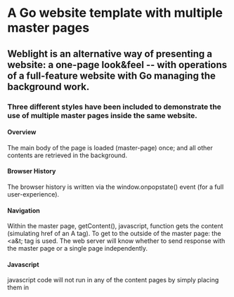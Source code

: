 # A Go website template with multiple master pages

## Weblight is an alternative way of presenting a website: a one-page look&feel -- with operations of a full-feature website with Go managing the background work.

### Three different styles have been included to demonstrate the use of multiple master pages inside the same website. 

#### Overview

The main body of the page is loaded (master-page) once; and  all other contents are retrieved in the background.

#### Browser History
The browser history is written via the window.onpopstate() event (for a full user-experience).

#### Navigation

Within the master page, getContent(), javascript, function gets the content (simulating href of an A tag).
To get to the outside of the master page: the &lt;a&t; tag is used. The web server will know whether to send response with the master page or a single page independently.

#### Javascript

javascript code will not run in any of the content pages by simply placing them in <script> blocks; but it will run in-line, upon firing events: e.g. onclick="alert('hello world');"  &lt;script&gt; blocks can only be used inside the maser page.

#### Search Engines

Although content is rendered partially (the entire page not rendered with each request), search engines will still be able to retrieve the full content as that of a traditional website. It is also still possible to make use of &lt;meta name="robots" content="noindex"&gt; on a master page for excluding target pages from *search* - independently for each content-page.

#### Some Usage Example

This type of website, basically, loads faster and may offer a user-experience close to that of a desktop application. Although this style of delivering content can be used for any environment, the following are some suitable examples.

##### User Experience

- When flickering effect is noticeable, while navigating inside the website.
- When you want music running in the background, while navigating within your website.
- Doc sites; where users go back and fourth, quickly and frequently to find content.
